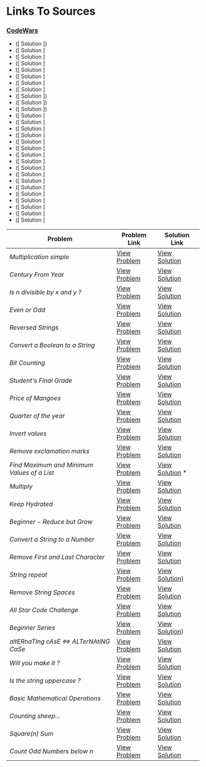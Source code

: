 # Links To Sources

### [CodeWars](https://codewars.com)

- [](https://www.codewars.com/kata/5a3fe3dde1ce0e8ed6000097) ([ Solution ])
- [](https://www.codewars.com/kata/5545f109004975ea66000086) ([ Solution ]
- [](https://www.codewars.com/kata/53da3dbb4a5168369a0000fe) ([ Solution ]
- [](https://www.codewars.com/kata/5168bb5dfe9a00b126000018) ([ Solution ]
- [](https://www.codewars.com/kata/551b4501ac0447318f0009cd) ([ Solution ]
- [](https://www.codewars.com/kata/526571aae218b8ee490006f4) ([ Solution ]
- [](https://www.codewars.com/kata/5ad0d8356165e63c140014d4) ([ Solution ]
- [](https://www.codewars.com/kata/57a77726bb9944d000000b06) ([ Solution ]
- [](https://www.codewars.com/kata/5ce9c1000bab0b001134f5af) ([ Solution ])
- [](https://www.codewars.com/kata/5899dc03bc95b1bf1b0000ad) ([ Solution ])
- [](https://www.codewars.com/kata/57a0885cbb9944e24c00008e) ([ Solution ])
- [](https://www.codewars.com/kata/577a98a6ae28071780000989) ([ Solution ]
- [](https://www.codewars.com/kata/50654ddff44f800200000004) ([ Solution ]
- [](https://www.codewars.com/kata/582cb0224e56e068d800003c) ([ Solution ]
- [](https://www.codewars.com/kata/57f780909f7e8e3183000078) ([ Solution ]
- [](https://www.codewars.com/kata/544675c6f971f7399a000e79) ([ Solution ]
- [](https://www.codewars.com/kata/56bc28ad5bdaeb48760009b0) ([ Solution ]
- [](https://www.codewars.com/kata/57a0e5c372292dd76d000d7e) ([ Solution ]
- [](https://www.codewars.com/kata/57eae20f5500ad98e50002c5) ([ Solution ]
- [](https://www.codewars.com/kata/5865918c6b569962950002a1) ([ Solution ]
- [](https://www.codewars.com/kata/55f9bca8ecaa9eac7100004a) ([ Solution ]
- [](https://www.codewars.com/kata/56efc695740d30f963000557) ([ Solution ]
- [](https://www.codewars.com/kata/5861d28f124b35723e00005e) ([ Solution ]
- [](https://www.codewars.com/kata/56cd44e1aa4ac7879200010b) ([ Solution ]
- [](https://www.codewars.com/kata/57356c55867b9b7a60000bd7) ([ Solution ]
- [](https://www.codewars.com/kata/54edbc7200b811e956000556) ([ Solution ]
- [](https://www.codewars.com/kata/515e271a311df0350d00000f) ([ Solution ]
- [](https://www.codewars.com/kata/59342039eb450e39970000a6) ([ Solution ]



|        Problem            |              Problem Link                                                      |                     Solution Link                       |
|---------------------------|--------------------------------------------------------------------------------|---------------------------------------------------------|
| *Multiplication simple*   | [View Problem](https://www.codewars.com/kata/583710ccaa6717322c000105)         | [View Solution](multiplication_simple.cpp)              |
| *Century From Year*       | [View Problem](https://www.codewars.com/kata/5a3fe3dde1ce0e8ed6000097)        | [View Solution](century_from_year.cpp)             |
| *Is n divisible by x and y ?*   | [View Problem](https://www.codewars.com/kata/583710ccaa6717322c000105)         | [View Solution](n_divisible_by_x_and_y.cpp)              |
| *Even or Odd*   | [View Problem](https://www.codewars.com/kata/583710ccaa6717322c000105)         | [View Solution](even_or_odd.cpp)              |
| *Reversed Strings*   | [View Problem](https://www.codewars.com/kata/583710ccaa6717322c000105)         | [View Solution](reversed_strings.cpp)              |
| *Convert a Boolean to a String*  | [View Problem](https://www.codewars.com/kata/583710ccaa6717322c000105)         | [View Solution](convert_boolean_to_string.cpp)          |
| *Bit Counting*   | [View Problem](https://www.codewars.com/kata/583710ccaa6717322c000105)         | [View Solution](bit_counting.cpp)             |
| *Student's Final Grade*   | [View Problem](https://www.codewars.com/kata/583710ccaa6717322c000105)         | [View Solution](student's_final_grade.cpp)              |
| *Price of Mangoes*   | [View Problem](https://www.codewars.com/kata/583710ccaa6717322c000105)         | [View Solution](price_of_mangoes.cpp)              |
| *Quarter of the year*   | [View Problem](https://www.codewars.com/kata/583710ccaa6717322c000105)         | [View Solution](quarter_of_the_year.cpp)              |
| *Invert values*   | [View Problem](https://www.codewars.com/kata/583710ccaa6717322c000105)         | [View Solution](invert_values.cpp)             |
| *Remove exclamation marks*   | [View Problem](https://www.codewars.com/kata/583710ccaa6717322c000105)         | [View Solution](remove_exclamation_marks.cpp)              |
| *Find Maximum and Minimum Values of a List*  | [View Problem](https://www.codewars.com/kata/583710ccaa6717322c000105)  | [View Solution](find_max_and_min.cpp)  *       |
| *Multiply*                       | [View Problem](https://www.codewars.com/kata/583710ccaa6717322c000105)         | [View Solution](multiply.cpp)              |
| *Keep Hydrated*   | [View Problem](https://www.codewars.com/kata/583710ccaa6717322c000105)         | [View Solution](keep_hydrated.cpp)              |
| *Beginner - Reduce but Grow*   | [View Problem](https://www.codewars.com/kata/583710ccaa6717322c000105)         | [View Solution](beginner_reduce_but_grow.cpp)             |
| *Convert a String to a Number*   | [View Problem](https://www.codewars.com/kata/583710ccaa6717322c000105)         | [View Solution](convert_string_to_number.cpp)           |
| *Remove First and Last Character*   | [View Problem](https://www.codewars.com/kata/583710ccaa6717322c000105)  | [View Solution](remove_first_and_last_character.cpp)       |
| *String repeat*   | [View Problem](https://www.codewars.com/kata/583710ccaa6717322c000105)         | [View Solution](string_repeat.cpp))             |
| *Remove String Spaces*   | [View Problem](https://www.codewars.com/kata/583710ccaa6717322c000105)         | [View Solution](remove_string_spaces.cpp)              |
| *All Star Code Challenge*   | [View Problem](https://www.codewars.com/kata/583710ccaa6717322c000105)         | [View Solution](all_star_code_challenge.cpp)             |
| *Beginner Series*   | [View Problem](https://www.codewars.com/kata/583710ccaa6717322c000105)         | [View Solution](beginner_series.cpp))             |
| *altERnaTIng cAsE <=> ALTerNAtiNG CaSe*   | [View Problem](https://www.codewars.com/kata/583710ccaa6717322c000105)         | [View Solution](altERnaTIngcAsE.cpp)     |
| *Will you make it ?*   | [View Problem](https://www.codewars.com/kata/583710ccaa6717322c000105)         | [View Solution](will_you_make_it.cpp)              |
| *Is the string uppercase ?*   | [View Problem](https://www.codewars.com/kata/583710ccaa6717322c000105)         | [View Solution](is_the_string_uppercase.cpp)              |
| *Basic Mathematical Operations*   | [View Problem](https://www.codewars.com/kata/583710ccaa6717322c000105)         | [View Solution](basic_mathematical_operations.cpp)     |
| *Counting sheep...*   | [View Problem](https://www.codewars.com/kata/583710ccaa6717322c000105)         | [View Solution](counting_sheep.cpp)              |
| *Square(n) Sum*   | [View Problem](https://www.codewars.com/kata/583710ccaa6717322c000105)         | [View Solution](square(n)_sum.cpp)              |
| *Count Odd Numbers below n*   | [View Problem](https://www.codewars.com/kata/583710ccaa6717322c000105)         | [View Solution](count_odd_0umbers_below_n.cpp)              |
